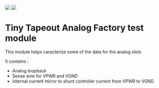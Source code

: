 ![](../../workflows/gds/badge.svg) ![](../../workflows/docs/badge.svg)

# Tiny Tapeout Analog Factory test module

This module helps caracterize some of the data for the analog slots

It contains :

* Analog loopback
* Sense wire for VPWR and VGND
* Internal current mirror to shunt controller current from VPWR to VGND
